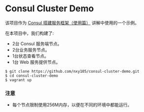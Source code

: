 # Consul Cluster Demo

该项目作为 [Consul 搭建服务框架（使用篇）](http://joshuais.me/consul-da-jian-fu-wu-kuang-jia-shi-yong-pian/) 讲解中使用的一个示例。

在本项目中，我们构建了:

- 2台 Consul 服务端节点。
- 2台业务服务节点。
- 1台状态查看节点。
- 1台 Web 服务提供节点。

```
$ git clone https://github.com/nxy105/consul-cluster-demo.git
$ cd consul-cluster-demo
$ vagrant up
```

### 注意

- 每个节点限制使用256M内存，以便在不同的环境中都能运行。